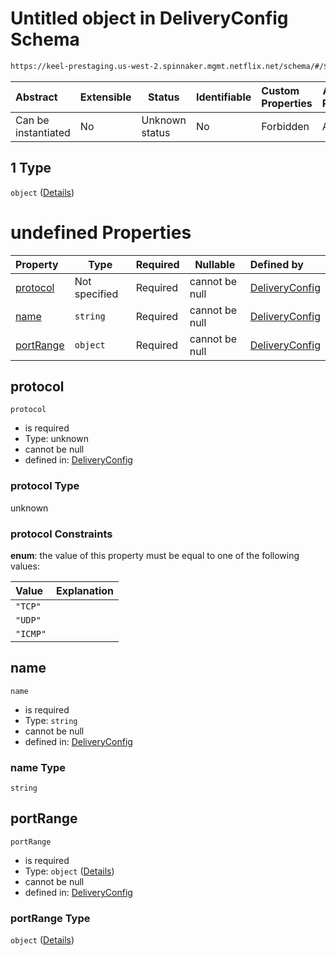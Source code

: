 # Untitled object in DeliveryConfig Schema

```txt
https://keel-prestaging.us-west-2.spinnaker.mgmt.netflix.net/schema/#/$defs/SecurityGroupRule/oneOf/1
```




| Abstract            | Extensible | Status         | Identifiable | Custom Properties | Additional Properties | Access Restrictions | Defined In                                                    |
| :------------------ | ---------- | -------------- | ------------ | :---------------- | --------------------- | ------------------- | ------------------------------------------------------------- |
| Can be instantiated | No         | Unknown status | No           | Forbidden         | Allowed               | none                | [keel.schema.json\*](keel.schema.json "open original schema") |

## 1 Type

`object` ([Details](keel-defs-referencerule.md))

# undefined Properties

| Property                | Type          | Required | Nullable       | Defined by                                                                                                                                                                            |
| :---------------------- | ------------- | -------- | -------------- | :------------------------------------------------------------------------------------------------------------------------------------------------------------------------------------ |
| [protocol](#protocol)   | Not specified | Required | cannot be null | [DeliveryConfig](keel-defs-referencerule-properties-protocol.md "https&#x3A;//keel-prestaging.us-west-2.spinnaker.mgmt.netflix.net/schema/#/$defs/ReferenceRule/properties/protocol") |
| [name](#name)           | `string`      | Required | cannot be null | [DeliveryConfig](keel-defs-referencerule-properties-name.md "https&#x3A;//keel-prestaging.us-west-2.spinnaker.mgmt.netflix.net/schema/#/$defs/ReferenceRule/properties/name")         |
| [portRange](#portRange) | `object`      | Required | cannot be null | [DeliveryConfig](keel-defs-portrange.md "https&#x3A;//keel-prestaging.us-west-2.spinnaker.mgmt.netflix.net/schema/#/$defs/ReferenceRule/properties/portRange")                        |

## protocol




`protocol`

-   is required
-   Type: unknown
-   cannot be null
-   defined in: [DeliveryConfig](keel-defs-referencerule-properties-protocol.md "https&#x3A;//keel-prestaging.us-west-2.spinnaker.mgmt.netflix.net/schema/#/$defs/ReferenceRule/properties/protocol")

### protocol Type

unknown

### protocol Constraints

**enum**: the value of this property must be equal to one of the following values:

| Value    | Explanation |
| :------- | ----------- |
| `"TCP"`  |             |
| `"UDP"`  |             |
| `"ICMP"` |             |

## name




`name`

-   is required
-   Type: `string`
-   cannot be null
-   defined in: [DeliveryConfig](keel-defs-referencerule-properties-name.md "https&#x3A;//keel-prestaging.us-west-2.spinnaker.mgmt.netflix.net/schema/#/$defs/ReferenceRule/properties/name")

### name Type

`string`

## portRange




`portRange`

-   is required
-   Type: `object` ([Details](keel-defs-portrange.md))
-   cannot be null
-   defined in: [DeliveryConfig](keel-defs-portrange.md "https&#x3A;//keel-prestaging.us-west-2.spinnaker.mgmt.netflix.net/schema/#/$defs/ReferenceRule/properties/portRange")

### portRange Type

`object` ([Details](keel-defs-portrange.md))
